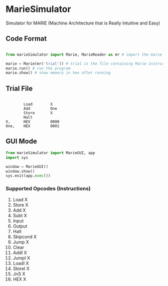 
# MarieSimulator

Simulator for MARIE (Machine Architecture that is Really Intuitive and Easy)

## Code Format

```Python

from marieSimulator import Marie, MarieReader as mr # import the marie and marie reader modules

marie = Marie(mr('trial')) # trial is the file containing Marie instructions
marie.run() # run the program
marie.show() # show memory in hex after running

```

## Trial File

```Text

        Load        X
        Add         One
        Store       X
        Halt
X,      HEX         0000
One,    HEX         0001

```

## GUI Mode

```Python
from marieSimulator import MarieGUI, app
import sys

window = MarieGUI()
window.show()
sys.exit(app.exec())
```

### Supported Opcodes (Instructions)

1. Load X
2. Store X
3. Add X
4. Subt X
5. Input
6. Output
7. Halt
8. Skipcond X
9. Jump X
10. Clear
11. AddI X
12. JumpI X
13. LoadI X
14. StoreI X
15. JnS X
16. HEX X
